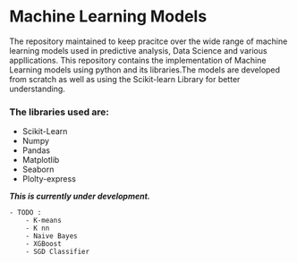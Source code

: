 # Machine Learning Models 

The repository maintained to keep pracitce over the wide range of machine learning models used in predictive analysis, Data Science and various appllications. This repository contains the implementation of Machine Learning models using python and its libraries.The models are developed from scratch as well as using the Scikit-learn Library for better understanding.

### The libraries used are:
  - Scikit-Learn
  - Numpy
  - Pandas
  - Matplotlib
  - Seaborn
  - Plolty-express
  
  
  
 ***This is currently under development.***

    - TODO :
        - K-means
        - K nn
        - Naive Bayes
        - XGBoost
        - SGD Classifier
